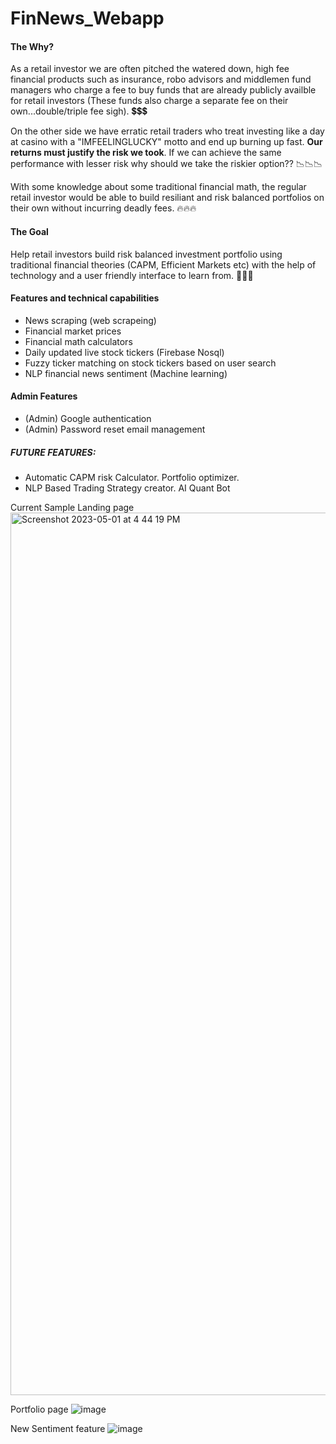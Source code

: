 # FinNews_Webapp 

#### The Why?
As a retail investor we are often pitched the watered down, high fee financial products such as insurance, robo advisors and middlemen fund managers who charge a fee to buy funds that are already publicly availble for retail investors (These funds also charge a separate fee on their own...double/triple fee sigh). 💲💲💲

On the other side we have erratic retail traders who treat investing like a day at casino with a "IMFEELINGLUCKY" motto and end up burning up fast. **Our returns must justify the risk we took**. If we can achieve the same performance with lesser risk why should we take the riskier option?? 📉📉📉

With some knowledge about some traditional financial math, the regular retail investor would be able to build resiliant and risk balanced portfolios on their own without incurring deadly fees. 🔥🔥🔥

#### The Goal
Help retail investors build risk balanced investment portfolio using traditional financial theories (CAPM, Efficient Markets etc) with the help of technology and a user friendly interface to learn from. 🚀🚀🚀

#### Features and technical capabilities
- News scraping (web scrapeing)
- Financial market prices
- Financial math calculators
- Daily updated live stock tickers (Firebase Nosql)
- Fuzzy ticker matching on stock tickers based on user search
- NLP financial news sentiment (Machine learning)

#### Admin Features
- (Admin) Google authentication
- (Admin) Password reset email management

##### FUTURE FEATURES:
- Automatic CAPM risk Calculator. Portfolio optimizer. 
- NLP Based Trading Strategy creator. AI Quant Bot

Current Sample Landing page
<img width="1412" alt="Screenshot 2023-05-01 at 4 44 19 PM" src="https://user-images.githubusercontent.com/54022757/235430582-48b81d1d-e606-450a-95e9-226258e0fd44.png">

Portfolio page
![image](https://github.com/Sakthibats/FinNews_Webapp/assets/54022757/e5b68283-e562-433a-ab8e-1ca8281b0e73)

New Sentiment feature 
![image](https://github.com/Sakthibats/FinNews_Webapp/assets/54022757/e3db8936-93a3-4ea7-be83-40bb81aaa377)

